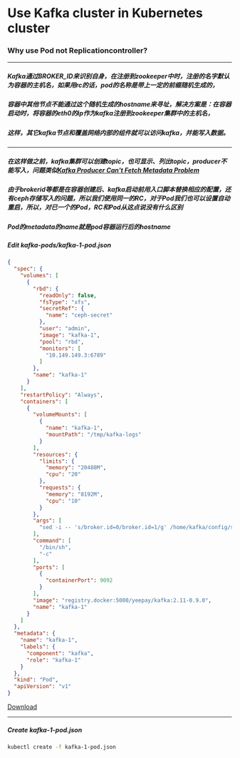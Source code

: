 Use Kafka cluster in Kubernetes cluster
================

### Why use Pod not Replicationcontroller?
----
##### Kafka通过BROKER_ID来识别自身，在注册到zookeeper中时，注册的名字默认为容器的主机名，如果用rc的话，pod的名称是带上一定的前缀随机生成的，
##### 容器中其他节点不能通过这个随机生成的hostname来寻址，解决方案是：在容器启动时，将容器的eth0的ip作为kafka注册到zookeeper集群中的主机名，
##### 这样，其它kafka节点和覆盖网络内部的组件就可以访问kafka，并能写入数据。
---- 
##### 在这样做之前，kafka集群可以创建topic，也可显示、列出topic，producer不能写入，问题类似[Kafka Producer Can't Fetch Metadata Problem](stackoverflow.com/questions/30606447/kafka-consumer-fetching-metadata-for-topics-failed)
##### 由于brokerid等都是在容器创建后、kafka启动前用入口脚本替换相应的配置，还有ceph存储写入的问题，所以我们使用同一的RC，对于Pod我们也可以设置自动重启，所以，对已一个的Pod，RC和Pod从这点说没有什么区别
##### Pod的metadata的name就是pod容器运行后的hostname

##### Edit kafka-pods/kafka-1-pod.json
```json
{
  "spec": {
    "volumes": [
      {
        "rbd": {
          "readOnly": false,
          "fsType": "xfs",
          "secretRef": {
            "name": "ceph-secret"
          },
          "user": "admin",
          "image": "kafka-1",
          "pool": "rbd",
          "monitors": [
            "10.149.149.3:6789"
          ]
        },
        "name": "kafka-1"
      }
    ],
    "restartPolicy": "Always",
    "containers": [
      {
        "volumeMounts": [
          {
            "name": "kafka-1",
            "mountPath": "/tmp/kafka-logs"
          }
        ],
        "resources": {
          "limits": {
            "memory": "20480M",
            "cpu": "20"
          },
          "requests": {
            "memory": "8192M",
            "cpu": "10"
          }
        },
        "args": [
          "sed -i -- 's/broker.id=0/broker.id=1/g' /home/kafka/config/server.properties &&  IP=`ifconfig eth0 |  grep 'inet addr:' | awk -F ':' '{print $2}' | awk '{print $1}'` && echo $IP &&  sed -i -- \"s/host.name=KAFKA/host.name=$IP/g\" /home/kafka/config/server.properties && sed -i -- 's/advertised.port=KAFKA/advertised.port=9092/g' /home/kafka/config/server.properties && sed -i -- 's/num.network.threads=3/num.network.threads=10/g' /home/kafka/config/server.properties && sed -i -- 's/num.io.threads=8/num.io.threads=20/g' /home/kafka/config/server.properties && sed -i -- 's/zookeeper.connect=localhost:2181/zookeeper.connect=zookeeper-1:2181,zookeeper-2:2181,zookeeper-3:2181,zookeeper-4:2181,zookeeper-5:2181/g' /home//kafka/config/server.properties && /home/kafka/bin/kafka-server-start.sh /home/kafka/config/server.properties "
        ],
        "command": [
          "/bin/sh",
          "-c"
        ],
        "ports": [
          {
            "containerPort": 9092
          }
        ],
        "image": "registry.docker:5000/yeepay/kafka:2.11-0.9.0",
        "name": "kafka-1"
      }
    ]
  },
  "metadata": {
    "name": "kafka-1",
    "labels": {
      "component": "kafka",
      "role": "kafka-1"
    }
  },
  "kind": "Pod",
  "apiVersion": "v1"
}
```
[Download]("kafka-pods/kafka-1-pod.json")

---------
##### Create kafka-1-pod.json
```bash
kubectl create -f kafka-1-pod.json
```
